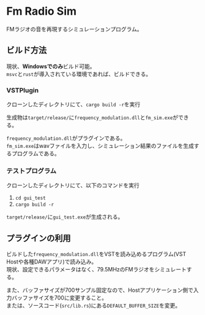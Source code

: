 # Fm Radio Sim

FMラジオの音を再現するシミュレーションプログラム。


## ビルド方法

現状、**Windowsでのみ**ビルド可能。  
`msvc`と`rust`が導入されている環境であれば、ビルドできる。

### VSTPlugin

クローンしたディレクトリにて、`cargo build -r`を実行

生成物は`target/release/`に`frequency_modulation.dll`と`fm_sim.exe`ができる。

`frequency_modulation.dll`がプラグインである。  
`fm_sim.exe`はwavファイルを入力し、シミュレーション結果のファイルを生成するプログラムである。

### テストプログラム

クローンしたディレクトリにて、以下のコマンドを実行

1. `cd gui_test`
2. `cargo build -r`

`target/release/`に`gui_test.exe`が生成される。

## プラグインの利用

ビルドした`frequency_modulation.dll`をVSTを読み込めるプログラム(VST　Hostや各種DAWアプリ)で読み込み。  
現状、設定できるパラメータはなく、79.5MHzのFMラジオをシミュレートする。

また、バッファサイズが700サンプル固定なので、Hostアプリケーション側で入力バッファサイズを700に変更すること。  
または、ソースコード(`src/lib.rs`)にある`DEFAULT_BUFFER_SIZE`を変更。

